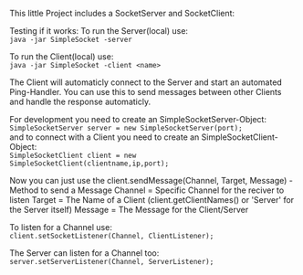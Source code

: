 This little Project includes a SocketServer and SocketClient:

Testing if it works:
  To run the Server(local) use: <br>
  ```java -jar SimpleSocket -server```

  To run the Client(local) use: <br>
  ```java -jar SimpleSocket -client <name>```

The Client will automaticly connect to the Server and start an automated Ping-Handler.
You can use this to send messages between other Clients and handle the response automaticly.

For development you need to create an SimpleSocketServer-Object: <br>
```SimpleSocketServer server = new SimpleSocketServer(port);``` <br>
and to connect with a Client you need to create an SimpleSocketClient-Object: <br>
```SimpleSocketClient client = new SimpleSocketClient(clientname,ip,port);```


Now you can just use the client.sendMessage(Channel, Target, Message) - Method to send a Message
Channel = Specific Channel for the reciver to listen
Target  = The Name of a Client (client.getClientNames() or 'Server' for the Server itself)
Message = The Message for the Client/Server

To listen for a Channel use: <br>
```client.setSocketListener(Channel, ClientListener);```


The Server can listen for a Channel too: <br>
```server.setServerListener(Channel, ServerListener);```
